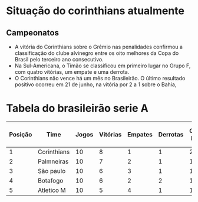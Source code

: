 # Situação do corinthians atualmente 
## Campeonatos 

- A vitória do Corinthians sobre o Grêmio nas penalidades confirmou a classificação do clube alvinegro entre os oito melhores da Copa do Brasil pelo terceiro ano consecutivo.
- Na Sul-Americana, o Timão se classificou em primeiro lugar no Grupo F, com quatro vitórias, um empate e uma derrota. 
-  O Corinthians não vence há um mês no Brasileirão. O último resultado positivo ocorreu em 21 de junho, na vitória por 2 a 1 sobre o Bahia,

# Tabela do brasileirão serie A

| Posição | Time          | Jogos | Vitórias | Empates | Derrotas | Gols Pró | Gols Contra | Saldo de Gols | Pontos |
|---------|---------------|-------|----------|---------|----------|----------|-------------|---------------|--------|
| 1       | Corinthians   | 10    | 8        | 1       | 1        | 20       | 10          | +10           | 25     |
| 2       | Palmneiras    | 10    | 7        | 2       | 1        | 18       | 8           | +10           | 23     |
| 3       | São paulo     | 10    | 6        | 3       | 1        | 17       | 11          | +6            | 21     |
| 4       | Botafogo      | 10    | 6        | 2       | 2        | 16       | 12          | +4            | 20     |
| 5       | Atletico M    | 10    | 5        | 4       | 1        | 15       | 9           | +6            | 19     |
